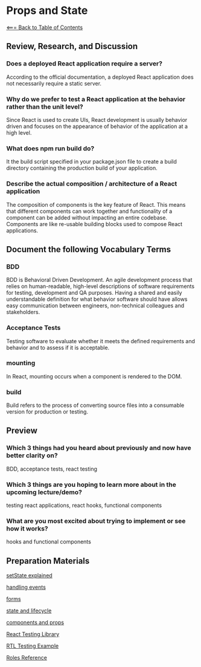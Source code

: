 # Props and State

[<=== Back to Table of Contents](https://peterjstaker.github.io/reading-notes/)

## Review, Research, and Discussion

### Does a deployed React application require a server?

According to the official documentation, a deployed React application does not necessarily require a static server.

### Why do we prefer to test a React application at the behavior rather than the unit level?

Since React is used to create UIs, React development is usually behavior driven and focuses on the appearance of behavior of the application at a high level.

### What does npm run build do?

It the build script specified in your package.json file to create a build directory containing the production build of your application.

### Describe the actual composition / architecture of a React application

The composition of components is the key feature of React. This means that different components can work together and functionality of a component can be added without impacting an entire codebase. Components are like re-usable building blocks used to compose React applications.

## Document the following Vocabulary Terms

### BDD

BDD is Behavioral Driven Development. An agile development process that relies on human-readable, high-level descriptions of software requirements for testing, development and QA purposes. Having a shared and easily understandable definition for what behavior software should have allows easy communication between engineers, non-technical colleagues and stakeholders.

### Acceptance Tests

Testing software to evaluate whether it meets the defined requirements and behavior and to assess if it is acceptable.

### mounting

In React, mounting occurs when a component is rendered to the DOM.

### build

Build refers to the process of converting source files into a consumable version for production or testing.

## Preview

### Which 3 things had you heard about previously and now have better clarity on?

BDD, acceptance tests, react testing

### Which 3 things are you hoping to learn more about in the upcoming lecture/demo?

testing react applications, react hooks, functional components

### What are you most excited about trying to implement or see how it works?

hooks and functional components

## Preparation Materials

[setState explained](https://css-tricks.com/understanding-react-setstate/)

[handling events](https://facebook.github.io/react/docs/handling-events.html)

[forms](https://facebook.github.io/react/docs/forms.html)

[state and lifecycle](https://facebook.github.io/react/docs/state-and-lifecycle.html)

[components and props](https://facebook.github.io/react/docs/components-and-props.html)

[React Testing Library](https://testing-library.com/docs/react-testing-library)

[RTL Testing Example](https://thomlom.dev/beginner-guide-testing-react-apps/)

[Roles Reference](https://developer.mozilla.org/en-US/docs/Web/Accessibility/ARIA/ARIA_Techniques#Roles)